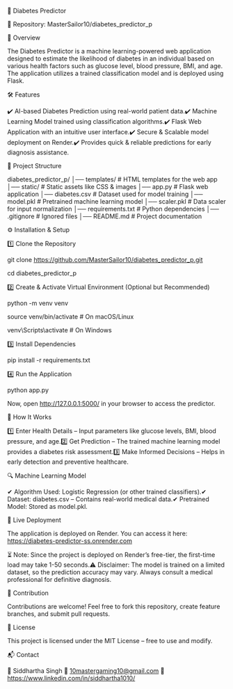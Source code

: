 🏥 Diabetes Predictor

🔗 Repository: MasterSailor10/diabetes_predictor_p

🚀 Overview

The Diabetes Predictor is a machine learning-powered web application designed to estimate the likelihood of diabetes in an individual based on various health factors such as glucose level, blood pressure, BMI, and age. The application utilizes a trained classification model and is deployed using Flask.

🛠️ Features

✔️ AI-based Diabetes Prediction using real-world patient data.✔️ Machine Learning Model trained using classification algorithms.✔️ Flask Web Application with an intuitive user interface.✔️ Secure & Scalable model deployment on Render.✔️ Provides quick & reliable predictions for early diagnosis assistance.

📂 Project Structure

diabetes_predictor_p/ │── templates/ # HTML templates for the web app
│── static/ # Static assets like CSS & images
│── app.py # Flask web application
│── diabetes.csv # Dataset used for model training
│── model.pkl # Pretrained machine learning model
│── scaler.pkl # Data scaler for input normalization
│── requirements.txt # Python dependencies
│── .gitignore # Ignored files
│── README.md # Project documentation

⚙️ Installation & Setup

1️⃣ Clone the Repository

git clone https://github.com/MasterSailor10/diabetes_predictor_p.git

cd diabetes_predictor_p

2️⃣ Create & Activate Virtual Environment (Optional but Recommended)

python -m venv venv

source venv/bin/activate # On macOS/Linux

venv\Scripts\activate # On Windows

3️⃣ Install Dependencies

pip install -r requirements.txt

4️⃣ Run the Application

python app.py

Now, open http://127.0.0.1:5000/ in your browser to access the predictor.

🎯 How It Works

1️⃣ Enter Health Details – Input parameters like glucose levels, BMI, blood pressure, and age.2️⃣ Get Prediction – The trained machine learning model provides a diabetes risk assessment.3️⃣ Make Informed Decisions – Helps in early detection and preventive healthcare.

🔍 Machine Learning Model

✔ Algorithm Used: Logistic Regression (or other trained classifiers).✔ Dataset: diabetes.csv – Contains real-world medical data.✔ Pretrained Model: Stored as model.pkl.

🔗 Live Deployment

The application is deployed on Render. You can access it here: https://diabetes-predictor-ss.onrender.com

⏳ Note: Since the project is deployed on Render’s free-tier, the first-time load may take 1-50 seconds.⚠️ Disclaimer: The model is trained on a limited dataset, so the prediction accuracy may vary. Always consult a medical professional for definitive diagnosis.

🤝 Contribution

Contributions are welcome! Feel free to fork this repository, create feature branches, and submit pull requests.

📜 License

This project is licensed under the MIT License – free to use and modify.

📬 Contact

👤 Siddhartha Singh 📧 10mastergaming10@gmail.com 🔗 https://www.linkedin.com/in/siddhartha1010/
